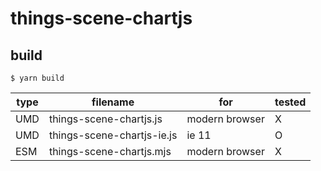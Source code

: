 # things-scene-chartjs

## build

`$ yarn build`

| type | filename                   | for            | tested |
| ---- | -------------------------- | -------------- | ------ |
| UMD  | things-scene-chartjs.js    | modern browser | X      |
| UMD  | things-scene-chartjs-ie.js | ie 11          | O      |
| ESM  | things-scene-chartjs.mjs   | modern browser | X      |

